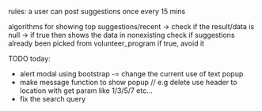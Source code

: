 
rules:
a user can post suggestions once every 15 mins

algorithms for showing top suggestions/recent ->
check if the result/data is null -> if true then shows the data in nonexisting
check if suggestions already been picked from volunteer_program if true, avoid it


TODO today:
- alert modal using bootstrap -= change the current use of text popup
- make message function to show popup // e.g delete use header to location with get param like 1/3/5/7 etc...
- fix the search query
